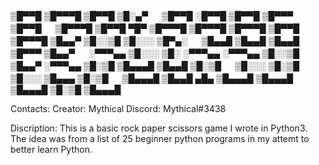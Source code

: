 ▒█▀▀█ ▒█▀▀▀█ ▒█▀▀█ ▒█░▄▀ 　 ▒█▀▀█ ░█▀▀█ ▒█▀▀█ ▒█▀▀▀ ▒█▀▀█ 　 ▒█▀▀▀█ ▒█▀▀█ ▀█▀ ▒█▀▀▀█ ▒█▀▀▀█ ▒█▀▀▀█ ▒█▀▀█ ▒█▀▀▀█ 
▒█▄▄▀ ▒█░░▒█ ▒█░░░ ▒█▀▄░ 　 ▒█▄▄█ ▒█▄▄█ ▒█▄▄█ ▒█▀▀▀ ▒█▄▄▀ 　 ░▀▀▀▄▄ ▒█░░░ ▒█░ ░▀▀▀▄▄ ░▀▀▀▄▄ ▒█░░▒█ ▒█▄▄▀ ░▀▀▀▄▄ 
▒█░▒█ ▒█▄▄▄█ ▒█▄▄█ ▒█░▒█ 　 ▒█░░░ ▒█░▒█ ▒█░░░ ▒█▄▄▄ ▒█░▒█ 　 ▒█▄▄▄█ ▒█▄▄█ ▄█▄ ▒█▄▄▄█ ▒█▄▄▄█ ▒█▄▄▄█ ▒█░▒█ ▒█▄▄▄█

Contacts:
Creator: Mythical
Discord: Mythical#3438

Discription:
This is a basic rock paper scissors game I wrote in Python3. The idea was from a list of 25 beginner python programs in my attemt to better learn Python.

